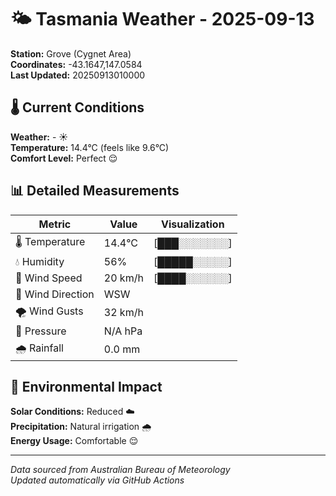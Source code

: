 # 🌤️ Tasmania Weather - 2025-09-13

**Station:** Grove (Cygnet Area)  
**Coordinates:** -43.1647,147.0584  
**Last Updated:** 20250913010000

## 🌡️ Current Conditions

**Weather:** - ☀️  
**Temperature:** 14.4°C (feels like 9.6°C)  
**Comfort Level:** Perfect 😌

## 📊 Detailed Measurements

| Metric | Value | Visualization |
|--------|-------|---------------|
| 🌡️ Temperature | 14.4°C | [███░░░░░░░] |
| 💧 Humidity | 56% | [█████░░░░░] |
| 💨 Wind Speed | 20 km/h | [████░░░░░░] |
| 🧭 Wind Direction | WSW | |
| 🌪️ Wind Gusts | 32 km/h | |
| 🔽 Pressure | N/A hPa | |
| 🌧️ Rainfall | 0.0 mm | |

## 🌱 Environmental Impact

**Solar Conditions:** Reduced ☁️  
**Precipitation:** Natural irrigation 🌧️  
**Energy Usage:** Comfortable 😌

---
*Data sourced from Australian Bureau of Meteorology*  
*Updated automatically via GitHub Actions*
